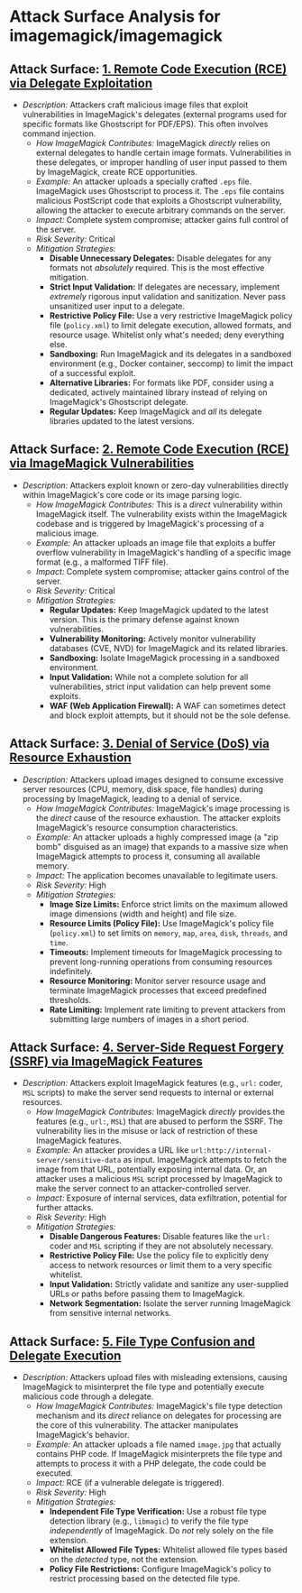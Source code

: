 # Attack Surface Analysis for imagemagick/imagemagick

## Attack Surface: [1. Remote Code Execution (RCE) via Delegate Exploitation](./attack_surfaces/1__remote_code_execution__rce__via_delegate_exploitation.md)

*   *Description:* Attackers craft malicious image files that exploit vulnerabilities in ImageMagick's delegates (external programs used for specific formats like Ghostscript for PDF/EPS). This often involves command injection.
    *   *How ImageMagick Contributes:* ImageMagick *directly* relies on external delegates to handle certain image formats. Vulnerabilities in these delegates, or improper handling of user input passed to them by ImageMagick, create RCE opportunities.
    *   *Example:* An attacker uploads a specially crafted `.eps` file. ImageMagick uses Ghostscript to process it. The `.eps` file contains malicious PostScript code that exploits a Ghostscript vulnerability, allowing the attacker to execute arbitrary commands on the server.
    *   *Impact:* Complete system compromise; attacker gains full control of the server.
    *   *Risk Severity:* Critical
    *   *Mitigation Strategies:*
        *   **Disable Unnecessary Delegates:** Disable delegates for any formats not *absolutely* required. This is the most effective mitigation.
        *   **Strict Input Validation:** If delegates are necessary, implement *extremely* rigorous input validation and sanitization. Never pass unsanitized user input to a delegate.
        *   **Restrictive Policy File:** Use a very restrictive ImageMagick policy file (`policy.xml`) to limit delegate execution, allowed formats, and resource usage. Whitelist only what's needed; deny everything else.
        *   **Sandboxing:** Run ImageMagick and its delegates in a sandboxed environment (e.g., Docker container, seccomp) to limit the impact of a successful exploit.
        *   **Alternative Libraries:** For formats like PDF, consider using a dedicated, actively maintained library instead of relying on ImageMagick's Ghostscript delegate.
        *   **Regular Updates:** Keep ImageMagick and *all* its delegate libraries updated to the latest versions.

## Attack Surface: [2. Remote Code Execution (RCE) via ImageMagick Vulnerabilities](./attack_surfaces/2__remote_code_execution__rce__via_imagemagick_vulnerabilities.md)

*   *Description:* Attackers exploit known or zero-day vulnerabilities directly within ImageMagick's core code or its image parsing logic.
    *   *How ImageMagick Contributes:* This is a *direct* vulnerability within ImageMagick itself. The vulnerability exists within the ImageMagick codebase and is triggered by ImageMagick's processing of a malicious image.
    *   *Example:* An attacker uploads an image file that exploits a buffer overflow vulnerability in ImageMagick's handling of a specific image format (e.g., a malformed TIFF file).
    *   *Impact:* Complete system compromise; attacker gains control of the server.
    *   *Risk Severity:* Critical
    *   *Mitigation Strategies:*
        *   **Regular Updates:** Keep ImageMagick updated to the latest version. This is the primary defense against known vulnerabilities.
        *   **Vulnerability Monitoring:** Actively monitor vulnerability databases (CVE, NVD) for ImageMagick and its related libraries.
        *   **Sandboxing:** Isolate ImageMagick processing in a sandboxed environment.
        *   **Input Validation:** While not a complete solution for all vulnerabilities, strict input validation can help prevent some exploits.
        *   **WAF (Web Application Firewall):** A WAF can sometimes detect and block exploit attempts, but it should not be the sole defense.

## Attack Surface: [3. Denial of Service (DoS) via Resource Exhaustion](./attack_surfaces/3__denial_of_service__dos__via_resource_exhaustion.md)

*   *Description:* Attackers upload images designed to consume excessive server resources (CPU, memory, disk space, file handles) during processing by ImageMagick, leading to a denial of service.
    *   *How ImageMagick Contributes:* ImageMagick's image processing is the *direct* cause of the resource exhaustion. The attacker exploits ImageMagick's resource consumption characteristics.
    *   *Example:* An attacker uploads a highly compressed image (a "zip bomb" disguised as an image) that expands to a massive size when ImageMagick attempts to process it, consuming all available memory.
    *   *Impact:* The application becomes unavailable to legitimate users.
    *   *Risk Severity:* High
    *   *Mitigation Strategies:*
        *   **Image Size Limits:** Enforce strict limits on the maximum allowed image dimensions (width and height) and file size.
        *   **Resource Limits (Policy File):** Use ImageMagick's policy file (`policy.xml`) to set limits on `memory`, `map`, `area`, `disk`, `threads`, and `time`.
        *   **Timeouts:** Implement timeouts for ImageMagick processing to prevent long-running operations from consuming resources indefinitely.
        *   **Resource Monitoring:** Monitor server resource usage and terminate ImageMagick processes that exceed predefined thresholds.
        *   **Rate Limiting:** Implement rate limiting to prevent attackers from submitting large numbers of images in a short period.

## Attack Surface: [4. Server-Side Request Forgery (SSRF) via ImageMagick Features](./attack_surfaces/4__server-side_request_forgery__ssrf__via_imagemagick_features.md)

*   *Description:* Attackers exploit ImageMagick features (e.g., `url:` coder, `MSL` scripts) to make the server send requests to internal or external resources.
    *   *How ImageMagick Contributes:* ImageMagick *directly* provides the features (e.g., `url:`, `MSL`) that are abused to perform the SSRF. The vulnerability lies in the misuse or lack of restriction of these ImageMagick features.
    *   *Example:* An attacker provides a URL like `url:http://internal-server/sensitive-data` as input. ImageMagick attempts to fetch the image from that URL, potentially exposing internal data. Or, an attacker uses a malicious `MSL` script processed by ImageMagick to make the server connect to an attacker-controlled server.
    *   *Impact:* Exposure of internal services, data exfiltration, potential for further attacks.
    *   *Risk Severity:* High
    *   *Mitigation Strategies:*
        *   **Disable Dangerous Features:** Disable features like the `url:` coder and `MSL` scripting if they are not absolutely necessary.
        *   **Restrictive Policy File:** Use the policy file to explicitly deny access to network resources or limit them to a very specific whitelist.
        *   **Input Validation:** Strictly validate and sanitize any user-supplied URLs or paths before passing them to ImageMagick.
        *   **Network Segmentation:** Isolate the server running ImageMagick from sensitive internal networks.

## Attack Surface: [5. File Type Confusion and Delegate Execution](./attack_surfaces/5__file_type_confusion_and_delegate_execution.md)

*   *Description:* Attackers upload files with misleading extensions, causing ImageMagick to misinterpret the file type and potentially execute malicious code through a delegate.
    *   *How ImageMagick Contributes:* ImageMagick's file type detection mechanism and its *direct* reliance on delegates for processing are the core of this vulnerability. The attacker manipulates ImageMagick's behavior.
    *   *Example:* An attacker uploads a file named `image.jpg` that actually contains PHP code. If ImageMagick misinterprets the file type and attempts to process it with a PHP delegate, the code could be executed.
    *   *Impact:* RCE (if a vulnerable delegate is triggered).
    *   *Risk Severity:* High
    *   *Mitigation Strategies:*
        *   **Independent File Type Verification:** Use a robust file type detection library (e.g., `libmagic`) to verify the file type *independently* of ImageMagick. Do *not* rely solely on the file extension.
        *   **Whitelist Allowed File Types:** Whitelist allowed file types based on the *detected* type, not the extension.
        *   **Policy File Restrictions:** Configure ImageMagick's policy to restrict processing based on the detected file type.

